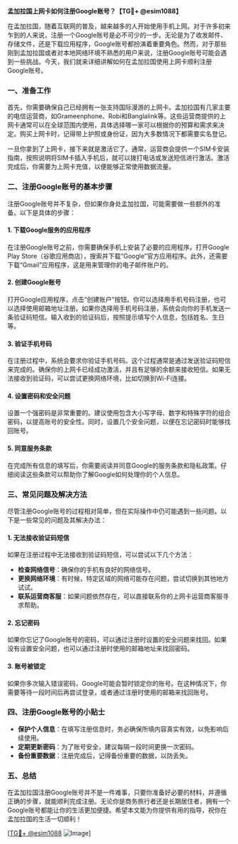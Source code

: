 **孟加拉国上网卡如何注册Google账号？【TG💪+ @esim1088】**

在孟加拉国，随着互联网的普及，越来越多的人开始使用手机上网。对于许多初来乍到的人来说，注册一个Google账号是必不可少的一步。无论是为了收发邮件、存储文件，还是下载应用程序，Google账号都扮演着重要角色。然而，对于那些刚到孟加拉国或者对本地网络环境不熟悉的用户来说，注册Google账号可能会遇到一些挑战。今天，我们就来详细讲解如何在孟加拉国使用上网卡顺利注册Google账号。

### 一、准备工作

首先，你需要确保自己已经拥有一张支持国际漫游的上网卡。孟加拉国有几家主要的电信运营商，如Grameenphone、Robi和Banglalink等。这些运营商提供的上网卡通常可以在全球范围内使用，具体选择哪一家可以根据你的预算和需求来决定。购买上网卡时，记得带上护照或身份证，因为大多数情况下都需要实名登记。

一旦你拿到了上网卡，接下来就是激活它了。通常，运营商会提供一个SIM卡安装指南，按照说明将SIM卡插入手机后，就可以拨打电话或发送短信进行激活。激活完成后，你需要为上网卡充值，以便能够正常使用数据流量。

### 二、注册Google账号的基本步骤

注册Google账号并不复杂，但如果你身处孟加拉国，可能需要做一些额外的准备。以下是具体的步骤：

#### 1. 下载Google服务的应用程序

在注册Google账号之前，你需要确保手机上安装了必要的应用程序。打开Google Play Store（谷歌应用商店），搜索并下载“Google”官方应用程序。此外，还需要下载“Gmail”应用程序，这是用来管理你的电子邮件账户的。

#### 2. 创建Google账号

打开Google应用程序，点击“创建账户”按钮。你可以选择用手机号码注册，也可以选择使用邮箱地址注册。如果你选择用手机号码注册，系统会向你的手机发送一条验证码短信。输入收到的验证码后，按照提示填写个人信息，包括姓名、生日等。

#### 3. 验证手机号码

在注册过程中，系统会要求你验证手机号码。这个过程通常是通过发送验证码短信来完成的。确保你的上网卡已经成功激活，并且有足够的余额来接收短信。如果无法接收到验证码，可以尝试更换网络环境，比如切换到Wi-Fi连接。

#### 4. 设置密码和安全问题

设置一个强密码是非常重要的。建议使用包含大小写字母、数字和特殊字符的组合密码，以提高账号的安全性。同时，设置几个安全问题，以便在忘记密码时能够找回账号。

#### 5. 同意服务条款

在完成所有信息的填写后，你需要阅读并同意Google的服务条款和隐私政策。仔细阅读这些条款可以帮助你了解Google如何处理你的个人信息。

### 三、常见问题及解决方法

尽管注册Google账号的过程相对简单，但在实际操作中仍可能遇到一些问题。以下是一些常见的问题及其解决办法：

#### 1. 无法接收验证码短信

如果在注册过程中无法接收到验证码短信，可以尝试以下几个方法：

- **检查网络信号**：确保你的手机有良好的网络信号。
- **更换网络环境**：有时候，特定区域的网络可能存在问题，尝试切换到其他地方试试。
- **联系运营商客服**：如果问题依然存在，可以直接联系你的上网卡运营商客服寻求帮助。

#### 2. 忘记密码

如果你忘记了Google账号的密码，可以通过注册时设置的安全问题来找回。如果没有设置安全问题，也可以通过注册时使用的邮箱地址来找回密码。

#### 3. 账号被锁定

如果你多次输入错误密码，Google可能会暂时锁定你的账号。在这种情况下，你需要等待一段时间后再尝试登录，或者通过注册时使用的邮箱来找回账号。

### 四、注册Google账号的小贴士

- **保护个人信息**：在填写注册信息时，务必确保所填内容真实有效，以免影响后续使用。
- **定期更新密码**：为了账号安全，建议每隔一段时间更换一次密码。
- **备份重要数据**：注册完成后，记得备份重要的数据，以防丢失。

### 五、总结

在孟加拉国注册Google账号并不是一件难事，只要你准备好必要的材料，并遵循正确的步骤，就能顺利完成注册。无论你是商务旅行者还是长期居住者，拥有一个Google账号都能让你的生活更加便捷。希望本文能为你提供有用的指导，祝你在孟加拉国的生活一切顺利！

[[TG💪+ @esim1088](https://t.me/s/esim1088) ![Image](https://i.postimg.cc/4NQfJmqS/Snipaste-2025-05-13-00-14-12.png)]